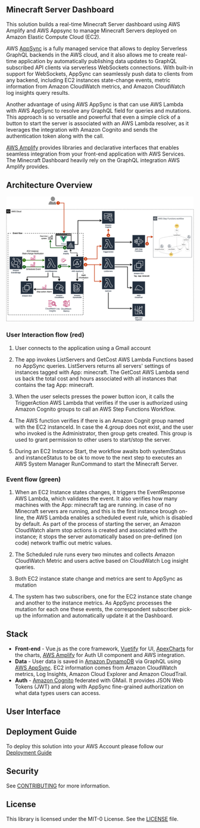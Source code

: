 ## Minecraft Server Dashboard

This solution builds a real-time Minecraft Server dashboard using AWS Amplify and AWS Appsync to manage  Minecraft Servers deployed on Amazon Elastic Compute Cloud (EC2). 

AWS [AppSync](https://aws.amazon.com/appsync/) is a fully managed service that allows to deploy Serverless GraphQL backends in the AWS cloud, and it also allows me to create real-time application by automatically publishing data updates to GraphQL subscribed API clients via serverless WebSockets connections. With built-in support for WebSockets, AppSync can seamlessly push data to clients from any backend, including EC2 instances state-change events, metric information from Amazon CloudWatch metrics, and Amazon CloudWatch log insights query results.

Another advantage of using AWS AppSync is that can use AWS Lambda with AWS AppSync to resolve any GraphQL field for queries and mutations. This approach is so versatile and powerful that even a simple click of a button to start the server is associated with an AWS Lambda resolver, as it leverages the integration with Amazon Cognito and sends the authentication token along with the call.

[AWS Amplify](https://docs.amplify.aws/) provides libraries and declarative interfaces that enables seamless integration from your front-end application with AWS Services. The Minecraft Dashboard heavily rely on the GraphQL integration AWS Amplify provides.

## Architecture Overview

<img src="./images/architecture.png"  width="800"/>


### User Interaction flow (red) 

1. User connects to the application using a Gmail account 

2. The app invokes ListServers and GetCost AWS Lambda Functions based no AppSync queries. ListServers returns all servers' settings of instances tagged with App: minecraft. The GetCost AWS Lambda send us back the total cost and hours associated with all instances that contains the tag App: minecraft.  

3. When the user selects presses the power button icon, it calls the TriggerAction AWS Lambda that verifies if the user is authorized using Amazon Cognito groups to call an AWS Step Functions Workflow.  

4. The AWS function verifies if there is an Amazon Cognit group named with the EC2 instanceId. In case the 4.group does not exist, and the user who invoked is the Administrator, then group gets created. This group is used to grant permission to other users to start/stop the server.  

5. During an EC2 Instance Start, the workflow awaits both systemStatus and instanceStatus to be ok to move to the next step to executes an AWS System Manager RunCommand to start the Minecraft Server.  

### Event flow (green) 

1. When an EC2 Instance states changes, it triggers the EventResponse AWS Lambda, which validates the event. It also verifies how many machines with the App: minecraft tag are running. in case of no Minecraft servers are running, and this is the first instance brough on-line, the AWS Lambda enables a scheduled event rule, which is disabled by default. As part of the process of starting the server, an Amazon CloudWatch alarm stop actions is created and associated with the instance; it stops the server automatically based on pre-defined (on code) network traffic out metric values.  

2. The Scheduled rule runs every two minutes and collects Amazon CloudWatch Metric and users active based on CloudWatch Log insight queries. 

3. Both EC2 instance state change and metrics are sent to AppSync as mutation 

4. The system has two subscribers, one for the EC2 instance state change and another to the instance metrics. As AppSync processes the mutation for each one these events, the correspondent subscriber pick-up the information and automatically update it at the Dashboard.
## Stack

* **Front-end** - Vue.js as the core framework, [Vuetify](https://vuetifyjs.com/en/) for UI, [ApexCharts](https://apexcharts.com/) for the charts, [AWS Amplify](https://aws.amazon.com/amplify/) for Auth UI component and AWS integration. 
* **Data** - User data is saved in [Amazon DynamoDB](https://aws.amazon.com/dynamodb/) via GraphQL using [AWS AppSync](https://aws.amazon.com/appsync/). EC2 information comes from Amazon CloudWatch metrics, Log Insights, Amazon Cloud Explorer and Amazon CloudTrail. 
* **Auth** - [Amazon Cognito](https://aws.amazon.com/cognito/) federated with GMail. It provides JSON Web Tokens (JWT) and along with AppSync fine-grained authorization on what data types users can access.

## User Interface



## Deployment Guide

To deploy this solution into your AWS Account please follow our [Deployment Guide](docs/deployment_guide.md)

## Security

See [CONTRIBUTING](CONTRIBUTING.md) for more information.
## License

This library is licensed under the MIT-0 License. See the [LICENSE](LICENSE) file.